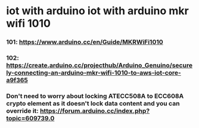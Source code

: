 # iot with arduino iot with arduino mkr wifi 1010

### 101: https://www.arduino.cc/en/Guide/MKRWiFi1010
### 102: https://create.arduino.cc/projecthub/Arduino_Genuino/securely-connecting-an-arduino-mkr-wifi-1010-to-aws-iot-core-a9f365 
### Don't need to worry about locking ATECC508A to ECC608A crypto element as it doesn't lock data content and you can override it: https://forum.arduino.cc/index.php?topic=609739.0

